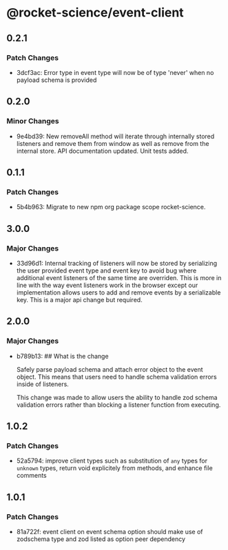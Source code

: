 # @rocket-science/event-client

## 0.2.1

### Patch Changes

- 3dcf3ac: Error type in event type will now be of type 'never' when no payload schema is provided

## 0.2.0

### Minor Changes

- 9e4bd39: New removeAll method will iterate through internally stored listeners and remove them from window as well as remove from the internal store. API documentation updated. Unit tests added.

## 0.1.1

### Patch Changes

- 5b4b963: Migrate to new npm org package scope rocket-science.

## 3.0.0

### Major Changes

- 33d96d1: Internal tracking of listeners will now be stored by serializing the user provided event type and event key to avoid bug where additional event listeners of the same time are overriden. This is more in line with the way event listeners work in the browser except our implementation allows users to add and remove events by a serializable key. This is a major api change but required.

## 2.0.0

### Major Changes

- b789b13: ## What is the change

  Safely parse payload schema and attach error object to the event object. This means that users need to handle schema validation errors inside of listeners.

  This change was made to allow users the ability to handle zod schema validation errors rather than blocking a listener function from executing.

## 1.0.2

### Patch Changes

- 52a5794: improve client types such as substitution of `any` types for `unknown` types, return void explicitely from methods, and enhance file comments

## 1.0.1

### Patch Changes

- 81a722f: event client on event schema option should make use of zodschema type and zod listed as option peer dependency
